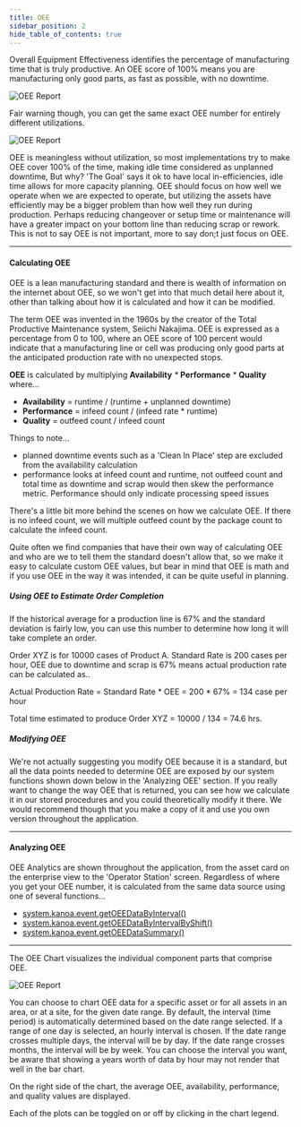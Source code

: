 ```yaml
---
title: OEE
sidebar_position: 2
hide_table_of_contents: true
---
```


Overall Equipment Effectiveness identifies the percentage of manufacturing time that is truly productive. 
An OEE score of 100% means you are manufacturing only good parts, as fast as possible, with no downtime. 

![OEE Report](/img/analysis/oee.png)

Fair warning though, you can get the same exact OEE number for entirely different utilizations. 

![OEE Report](/img/analysis/modePies.png)

OEE is meaningless without utilization, so most implementations try to make OEE cover 100% of the time, making idle time considered as unplanned downtime, But why?
'The Goal' says it ok to have local in-efficiencies, idle time allows for more capacity planning. OEE should focus on how well we operate when we are expected to operate, but 
utilizing the assets have efficiently may be a bigger problem than how well they run during production. Perhaps reducing changeover or setup time or maintenance will have a greater
impact on your bottom line than reducing scrap or rework. This is not to say OEE is not important, more to say don;t just focus on OEE.
***
#### Calculating OEE

OEE is a lean manufacturing standard and there is wealth of information on the internet about OEE, 
so we won't get into that much detail here about it, other than talking about how it is calculated and how it can be modified.

The term OEE was invented in the 1960s by the creator of the Total Productive Maintenance system, Seiichi Nakajima. OEE is expressed as a percentage from 0 to 100, 
where an OEE score of 100 percent would indicate that a manufacturing line or cell was producing only good parts at the anticipated production rate with no unexpected stops.

**OEE** is calculated by multiplying **Availability** _*_ **Performance** _*_ **Quality** where...

* **Availability** = runtime / (runtime + unplanned downtime)
* **Performance** = infeed count / (infeed rate * runtime)
* **Quality** = outfeed count / infeed count

Things to note...

* planned downtime events such as a 'Clean In Place' step are excluded from the availability calculation
* performance looks at infeed count and runtime, not outfeed count and total time as downtime and scrap would then skew the performance metric. Performance should only indicate processing speed issues

There's a little bit more behind the scenes on how we calculate OEE. If there is no infeed count, we will multiple outfeed count by the package count to calculate the infeed count.


Quite often we find companies that have their own way of calculating OEE and who are we to tell them the standard doesn't allow that, so we make it easy to 
calculate custom OEE values, but bear in mind that OEE is math and if you use OEE in the way it was intended, it can be quite useful in planning.

##### Using OEE to Estimate Order Completion

If the historical average for a production line is 67% and the standard deviation is fairly low, you can use this number to determine how long it will take complete an order.

Order XYZ is for 10000 cases of Product A. Standard Rate is 200 cases per hour, OEE due to downtime and scrap is 67% means actual production rate can be calculated as..

Actual Production Rate = Standard Rate * OEE = 200 * 67% = 134 case per hour

Total time estimated to produce Order XYZ = 10000 / 134 = 74.6 hrs.

##### Modifying OEE
We're not actually suggesting you modify OEE because it is a standard, but all the data points needed to determine OEE are exposed by our system functions shown down below in the 'Analyzing OEE' section.
If you really want to change the way OEE that is returned, you can see how we calculate it in our stored procedures and you could theoretically modify it there. 
We would recommend though that you make a copy of it and use you own version throughout the application.

***
#### Analyzing OEE

OEE Analytics are shown throughout the application, from the asset card on the enterprise view to the 'Operator Station' screen. Regardless of where you get your OEE number, it is calculated from the 
same data source using one of several functions...

* [system.kanoa.event.getOEEDataByInterval()](../systemFunctions/event/getOEEDataByInterval)
* [system.kanoa.event.getOEEDataByIntervalByShift()](../systemFunctions/event/getOEEDataByIntervalByShift)
* [system.kanoa.event.getOEEDataSummary()](../systemFunctions/event/getOEEDataSummary)
***
The OEE Chart visualizes the individual component parts that comprise OEE. 

![OEE Report](/img/analysis/oeeDashboard.png)

You can choose to chart OEE data for a specific asset or for all assets in an area, or at a site, for the given date range.
By default, the interval (time period) is automatically determined based on the date range selected. If a range of one day is selected, an hourly interval is chosen.
If the date range crosses multiple days, the interval will be by day. If the date range crosses  months, the interval will be by week. You can choose the interval you want, be aware
that showing a years worth of data by hour may not render that well in the bar chart.

On the right side of the chart, the average OEE, availability, performance, and quality values are displayed.

Each of the plots can be toggled on or off by clicking in the chart legend.